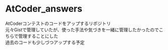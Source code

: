 # AtCoder_answers  
AtCoderコンテストのコードをアップするリポジトリ  
元々Gistで管理していたが、使った手法や気づきを一緒に管理したかったのでこちらで管理することにした  
過去のコードも少しづつアップする予定

